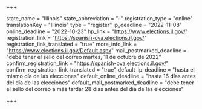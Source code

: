 +++

state_name = "Illinois"
state_abbreviation = "il"
registration_type = "online"
translationKey = "Illinois"
type = "register"
ip_deadline = "2022-11-08"
online_deadline = "2022-10-23"
hp_link = "https://www.elections.il.gov/"
registration_link = "https://spanish-ova.elections.il.gov/"
registration_link_translated = "true"
more_info_link = "https://www.elections.il.gov/Default.aspx"
mail_postmarked_deadline = "debe tener el sello del correo martes, 11 de octubre de 2022"
confirm_registration_link = "https://spanish-ova.elections.il.gov/"
confirm_registration_link_translated = "true"
default_ip_deadline = "hasta el mismo día de las elecciones"
default_online_deadline = "hasta 16 días antes del día de las elecciones"
default_mail_postmarked_deadline = "debe tener el sello del correo a más tardar 28 días antes del día de las elecciones"

+++